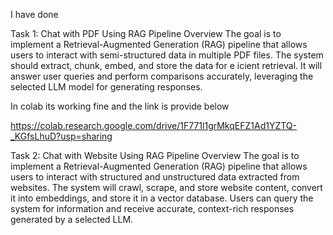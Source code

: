 I have done

Task 1: Chat with PDF Using RAG Pipeline 
Overview 
The goal is to implement a Retrieval-Augmented Generation (RAG) pipeline that allows users to 
interact with semi-structured data in multiple PDF files. The system should extract, chunk, 
embed, and store the data for e icient retrieval. It will answer user queries and perform 
comparisons accurately, leveraging the selected LLM model for generating responses.

In colab its working fine and the link is provide below 

https://colab.research.google.com/drive/1F771l1grMkqEFZ1Ad1YZTQ-_KGfsLhuD?usp=sharing

Task 2: Chat with Website Using RAG Pipeline 
Overview 
The goal is to implement a Retrieval-Augmented Generation (RAG) pipeline that allows users to 
interact with structured and unstructured data extracted from websites. The system will crawl, 
scrape, and store website content, convert it into embeddings, and store it in a vector database. 
Users can query the system for information and receive accurate, context-rich responses 
generated by a selected LLM.
